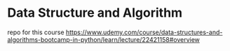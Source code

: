 # Data Structure and Algorithm
repo for this course 
https://www.udemy.com/course/data-structures-and-algorithms-bootcamp-in-python/learn/lecture/22421158#overview
